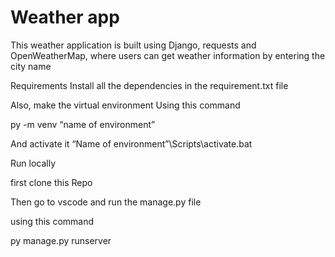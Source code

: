 # Weather app

This weather application is built using Django, requests and OpenWeatherMap, where users can get weather information by entering the city name


Requirements
Install all the dependencies in the requirement.txt file



Also, make the virtual environment 
Using this command 

py -m venv “name of environment”



And activate it
“Name of environment”\Scripts\activate.bat


Run locally 


first clone this Repo

Then go to vscode and run the manage.py file 

using this command

py manage.py runserver


